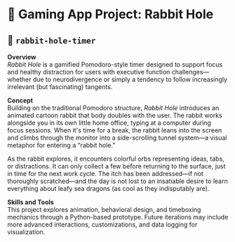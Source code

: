# 🐇 Gaming App Project: Rabbit Hole

## 📁 `rabbit-hole-timer`

**Overview**  
*Rabbit Hole* is a gamified Pomodoro-style timer designed to support focus and healthy distraction for users with executive function challenges—whether due to neurodivergence or simply a tendency to follow increasingly irrelevant (but fascinating) tangents.

**Concept**  
Building on the traditional Pomodoro structure, *Rabbit Hole* introduces an animated cartoon rabbit that body doubles with the user. The rabbit works alongside you in its own little home office, typing at a computer during focus sessions. When it's time for a break, the rabbit leans into the screen and climbs through the monitor into a side-scrolling tunnel system—a visual metaphor for entering a “rabbit hole.”

As the rabbit explores, it encounters colorful orbs representing ideas, tabs, or distractions. It can only collect a few before returning to the surface, just in time for the next work cycle. The itch has been addressed—if not thoroughly scratched—and the day is not lost to an insatiable desire to learn everything about leafy sea dragons (as cool as they indisputably are).

**Skills and Tools**  
This project explores animation, behavioral design, and timeboxing mechanics through a Python-based prototype. Future iterations may include more advanced interactions, customizations, and data logging for visualization.